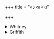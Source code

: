 +++
title = "०३ आ वात"

+++

<details><summary>Whitney</summary>

### Translation
3. Hither, O wind, blow healing; away, O wind, blow what complaint  
\[there is\]; for thou, all-healing one, goest \[as\] messenger of the  
gods.

### Notes
TB.TA. (as above) put this verse before the one that precedes it here  
and in RV. All the three read in **c** *viśvábheṣajas*, and Ppp. intends  
to agree with them (*-bhejajo de-*). The comm. offers an alternative  
explanation of *devānām* in which it is understood as = *indriyāṇām*  
'the senses.' ⌊Von Schroeder gives **a, b**, *Tübinger Kaṭha-hss.*, p.  
115.⌋
</details>

<details><summary>Griffith</summary>

Hither, O Wind, blow healing balm, blow every fault away, thou Wind! For thou who hast all medicine comest as envoy of the Gods.
</details>
